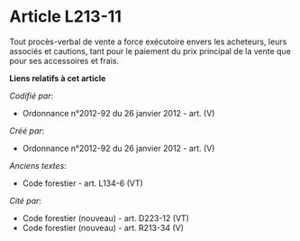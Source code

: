 # Article L213-11

Tout procès-verbal de vente a force exécutoire envers les acheteurs, leurs associés et cautions, tant pour le paiement du
prix principal de la vente que pour ses accessoires et frais.

**Liens relatifs à cet article**

_Codifié par_:

  - Ordonnance n°2012-92 du 26 janvier 2012 - art. (V)

_Créé par_:

  - Ordonnance n°2012-92 du 26 janvier 2012 - art. (V)

_Anciens textes_:

  - Code forestier - art. L134-6 (VT)

_Cité par_:

  - Code forestier (nouveau) - art. D223-12 (VT)
  - Code forestier (nouveau) - art. R213-34 (V)
